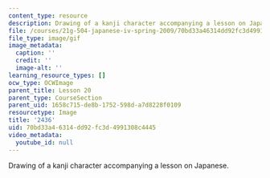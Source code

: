 ```yaml
---
content_type: resource
description: Drawing of a kanji character accompanying a lesson on Japanese.
file: /courses/21g-504-japanese-iv-spring-2009/70bd33a46314dd92fc3d4991308c4445_2436.gif
file_type: image/gif
image_metadata:
  caption: ''
  credit: ''
  image-alt: ''
learning_resource_types: []
ocw_type: OCWImage
parent_title: Lesson 20
parent_type: CourseSection
parent_uid: 1658c715-de8b-1752-598d-a7d8228f0109
resourcetype: Image
title: '2436'
uid: 70bd33a4-6314-dd92-fc3d-4991308c4445
video_metadata:
  youtube_id: null
---
```

Drawing of a kanji character accompanying a lesson on Japanese.
